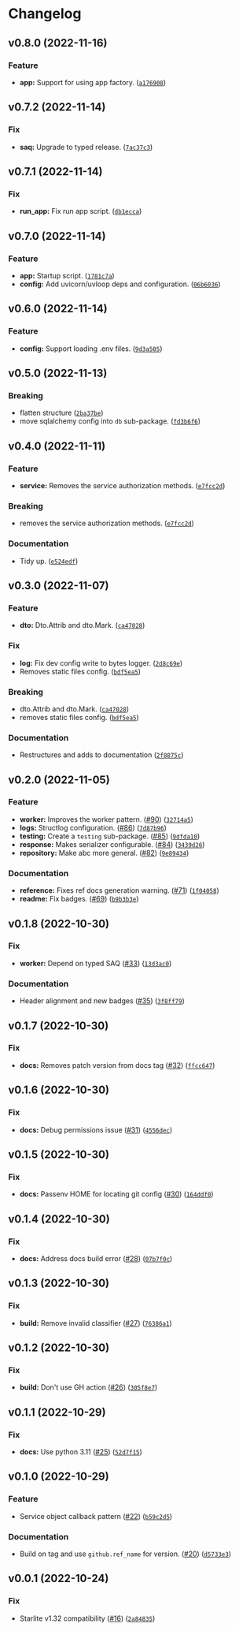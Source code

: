 # Changelog

<!--next-version-placeholder-->

## v0.8.0 (2022-11-16)
### Feature
* **app:** Support for using app factory. ([`a176908`](https://github.com/topsport-com-au/starlite-saqlalchemy/commit/a1769085a61f09cf4991448313a6164f488adf79))

## v0.7.2 (2022-11-14)
### Fix
* **saq:** Upgrade to typed release. ([`7ac37c3`](https://github.com/topsport-com-au/starlite-saqlalchemy/commit/7ac37c3ac6eddbd2b51e7e3a9b2512889eeddb53))

## v0.7.1 (2022-11-14)
### Fix
* **run_app:** Fix run app script. ([`db1ecca`](https://github.com/topsport-com-au/starlite-saqlalchemy/commit/db1ecca96f472716bedc3c35089bd71948a95c22))

## v0.7.0 (2022-11-14)
### Feature
* **app:** Startup script. ([`1781c7a`](https://github.com/topsport-com-au/starlite-saqlalchemy/commit/1781c7ae90057a163e1ab71f2dc182ecc56ea069))
* **config:** Add uvicorn/uvloop deps and configuration. ([`06b6036`](https://github.com/topsport-com-au/starlite-saqlalchemy/commit/06b6036fbc2ec0061e605b6b561955d918831c00))

## v0.6.0 (2022-11-14)
### Feature
* **config:** Support loading .env files. ([`9d3a505`](https://github.com/topsport-com-au/starlite-saqlalchemy/commit/9d3a505bb0e8823579105e0bee2b87434e280230))

## v0.5.0 (2022-11-13)
### Breaking
* flatten structure ([`2ba37be`](https://github.com/topsport-com-au/starlite-saqlalchemy/commit/2ba37be06e6b6879e196c3ec06b42f94def56071))
* move sqlalchemy config into `db` sub-package. ([`fd3b6f6`](https://github.com/topsport-com-au/starlite-saqlalchemy/commit/fd3b6f661438862552d9988ecda190d3856a80a0))

## v0.4.0 (2022-11-11)
### Feature
* **service:** Removes the service authorization methods. ([`e7fcc2d`](https://github.com/topsport-com-au/starlite-saqlalchemy/commit/e7fcc2d26a67b448ce0a44e63e91511dd57e513d))

### Breaking
* removes the service authorization methods. ([`e7fcc2d`](https://github.com/topsport-com-au/starlite-saqlalchemy/commit/e7fcc2d26a67b448ce0a44e63e91511dd57e513d))

### Documentation
* Tidy up. ([`e524edf`](https://github.com/topsport-com-au/starlite-saqlalchemy/commit/e524edf83dc7e6fc5257b3bea59a446c8e6cb888))

## v0.3.0 (2022-11-07)
### Feature
* **dto:** Dto.Attrib and dto.Mark. ([`ca47028`](https://github.com/topsport-com-au/starlite-saqlalchemy/commit/ca47028f674b696493564d07379b589756433cc1))

### Fix
* **log:** Fix dev config write to bytes logger. ([`2d8c69e`](https://github.com/topsport-com-au/starlite-saqlalchemy/commit/2d8c69ec93083d1d6dc42ebceb8e43b02cde9408))
* Removes static files config. ([`bdf5ea5`](https://github.com/topsport-com-au/starlite-saqlalchemy/commit/bdf5ea56d4f04f6fa7b907492d305417e48be9f1))

### Breaking
* dto.Attrib and dto.Mark. ([`ca47028`](https://github.com/topsport-com-au/starlite-saqlalchemy/commit/ca47028f674b696493564d07379b589756433cc1))
* removes static files config. ([`bdf5ea5`](https://github.com/topsport-com-au/starlite-saqlalchemy/commit/bdf5ea56d4f04f6fa7b907492d305417e48be9f1))

### Documentation
* Restructures and adds to documentation ([`2f8875c`](https://github.com/topsport-com-au/starlite-saqlalchemy/commit/2f8875ce10eb4e212bc184b8b5f0f48170f3b2d1))

## v0.2.0 (2022-11-05)
### Feature
* **worker:** Improves the worker pattern. ([#90](https://github.com/topsport-com-au/starlite-saqlalchemy/issues/90)) ([`32714a5`](https://github.com/topsport-com-au/starlite-saqlalchemy/commit/32714a5ca2329bca1d67770b388c4b984f815aaf))
* **logs:** Structlog configuration. ([#86](https://github.com/topsport-com-au/starlite-saqlalchemy/issues/86)) ([`7d87b96`](https://github.com/topsport-com-au/starlite-saqlalchemy/commit/7d87b965557c24e7c244af8a810fe67f12b60b5a))
* **testing:** Create a `testing` sub-package. ([#85](https://github.com/topsport-com-au/starlite-saqlalchemy/issues/85)) ([`9dfda10`](https://github.com/topsport-com-au/starlite-saqlalchemy/commit/9dfda10af09a679ae06aba12f24d8a57b105ae99))
* **response:** Makes serializer configurable. ([#84](https://github.com/topsport-com-au/starlite-saqlalchemy/issues/84)) ([`3439d26`](https://github.com/topsport-com-au/starlite-saqlalchemy/commit/3439d26e589f7c85f4676cca324ccdb728c2bfc3))
* **repository:** Make abc more general. ([#82](https://github.com/topsport-com-au/starlite-saqlalchemy/issues/82)) ([`9e89434`](https://github.com/topsport-com-au/starlite-saqlalchemy/commit/9e89434305d22bee1a0804c0d5c44d720fe3a939))

### Documentation
* **reference:** Fixes ref docs generation warning. ([#71](https://github.com/topsport-com-au/starlite-saqlalchemy/issues/71)) ([`1f04058`](https://github.com/topsport-com-au/starlite-saqlalchemy/commit/1f04058689636b0454500a1577a71e332f30aa66))
* **readme:** Fix badges. ([#69](https://github.com/topsport-com-au/starlite-saqlalchemy/issues/69)) ([`b9b3b3e`](https://github.com/topsport-com-au/starlite-saqlalchemy/commit/b9b3b3e4801abd0f5e6a2d966731ac373543b392))

## v0.1.8 (2022-10-30)
### Fix
* **worker:** Depend on typed SAQ ([#33](https://github.com/topsport-com-au/starlite-saqlalchemy/issues/33)) ([`13d3ac0`](https://github.com/topsport-com-au/starlite-saqlalchemy/commit/13d3ac00eaff1d288cfcf7c69e78e320f5937330))

### Documentation
* Header alignment and new badges ([#35](https://github.com/topsport-com-au/starlite-saqlalchemy/issues/35)) ([`3f8ff79`](https://github.com/topsport-com-au/starlite-saqlalchemy/commit/3f8ff79cd3291691aac66a9fdb1716106dd66a8d))

## v0.1.7 (2022-10-30)
### Fix
* **docs:** Removes patch version from docs tag ([#32](https://github.com/topsport-com-au/starlite-saqlalchemy/issues/32)) ([`ffcc647`](https://github.com/topsport-com-au/starlite-saqlalchemy/commit/ffcc6477ce59b8a3bd09b8377c50697aec231c5d))

## v0.1.6 (2022-10-30)
### Fix
* **docs:** Debug permissions issue ([#31](https://github.com/topsport-com-au/starlite-saqlalchemy/issues/31)) ([`4556dec`](https://github.com/topsport-com-au/starlite-saqlalchemy/commit/4556decf34e9a9886a165cd277eb42b5da9c0e31))

## v0.1.5 (2022-10-30)
### Fix
* **docs:** Passenv HOME for locating git config ([#30](https://github.com/topsport-com-au/starlite-saqlalchemy/issues/30)) ([`164ddf0`](https://github.com/topsport-com-au/starlite-saqlalchemy/commit/164ddf03d44366c0a3d4bdca53a0905275f8d77b))

## v0.1.4 (2022-10-30)
### Fix
* **docs:** Address docs build error ([#28](https://github.com/topsport-com-au/starlite-saqlalchemy/issues/28)) ([`07b7f0c`](https://github.com/topsport-com-au/starlite-saqlalchemy/commit/07b7f0ca668efcd8fc63a3d590e726faff432890))

## v0.1.3 (2022-10-30)
### Fix
* **build:** Remove invalid classifier ([#27](https://github.com/topsport-com-au/starlite-saqlalchemy/issues/27)) ([`76386a1`](https://github.com/topsport-com-au/starlite-saqlalchemy/commit/76386a135360b5b1f09413bd5920bae4c9591d70))

## v0.1.2 (2022-10-30)
### Fix
* **build:** Don't use GH action ([#26](https://github.com/topsport-com-au/starlite-saqlalchemy/issues/26)) ([`305f8e7`](https://github.com/topsport-com-au/starlite-saqlalchemy/commit/305f8e7b9f1de3a5e75823f30ab3d99cef26fbe6))

## v0.1.1 (2022-10-29)
### Fix
* **docs:** Use python 3.11 ([#25](https://github.com/topsport-com-au/starlite-saqlalchemy/issues/25)) ([`52d7f15`](https://github.com/topsport-com-au/starlite-saqlalchemy/commit/52d7f1526f94540a318142c72522a1deb2ffcb6d))

## v0.1.0 (2022-10-29)
### Feature
* Service object callback pattern ([#22](https://github.com/topsport-com-au/starlite-saqlalchemy/issues/22)) ([`b59c2d5`](https://github.com/topsport-com-au/starlite-saqlalchemy/commit/b59c2d5f8feee0dbb40d326258daacd28849b62a))

### Documentation
* Build on tag and use `github.ref_name` for version. ([#20](https://github.com/topsport-com-au/starlite-saqlalchemy/issues/20)) ([`d5733e3`](https://github.com/topsport-com-au/starlite-saqlalchemy/commit/d5733e3e1dbabd8991629afad7816bc42a572953))

## v0.0.1 (2022-10-24)
### Fix
- Starlite v1.32 compatibility ([#16](https://github.com/topsport-com-au/starlite-saqlalchemy/issues/16)) ([`2a84835`](https://github.com/topsport-com-au/starlite-saqlalchemy/commit/2a84835adfd2412403cecc9d33b6284990dc702f))
